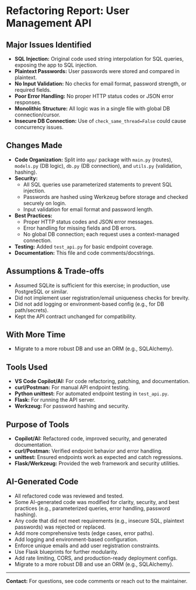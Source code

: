 # Refactoring Report: User Management API

## Major Issues Identified
- **SQL Injection:** Original code used string interpolation for SQL queries, exposing the app to SQL injection.
- **Plaintext Passwords:** User passwords were stored and compared in plaintext.
- **No Input Validation:** No checks for email format, password strength, or required fields.
- **Poor Error Handling:** No proper HTTP status codes or JSON error responses.
- **Monolithic Structure:** All logic was in a single file with global DB connection/cursor.
- **Insecure DB Connection:** Use of `check_same_thread=False` could cause concurrency issues.

## Changes Made
- **Code Organization:** Split into `app/` package with `main.py` (routes), `models.py` (DB logic), `db.py` (DB connection), and `utils.py` (validation, hashing).
- **Security:**
  - All SQL queries use parameterized statements to prevent SQL injection.
  - Passwords are hashed using Werkzeug before storage and checked securely on login.
  - Input validation for email format and password length.
- **Best Practices:**
  - Proper HTTP status codes and JSON error messages.
  - Error handling for missing fields and DB errors.
  - No global DB connection; each request uses a context-managed connection.
- **Testing:** Added `test_api.py` for basic endpoint coverage.
- **Documentation:** This file and code comments/docstrings.

## Assumptions & Trade-offs
- Assumed SQLite is sufficient for this exercise; in production, use PostgreSQL or similar.
- Did not implement user registration/email uniqueness checks for brevity.
- Did not add logging or environment-based config (e.g., for DB path/secrets).
- Kept the API contract unchanged for compatibility.

## With More Time
- Migrate to a more robust DB and use an ORM (e.g., SQLAlchemy).

## Tools Used
- **VS Code Copilot/AI:** For code refactoring, patching, and documentation.
- **curl/Postman:** For manual API endpoint testing.
- **Python unittest:** For automated endpoint testing in `test_api.py`.
- **Flask:** For running the API server.
- **Werkzeug:** For password hashing and security.

## Purpose of Tools
- **Copilot/AI:** Refactored code, improved security, and generated documentation.
- **curl/Postman:** Verified endpoint behavior and error handling.
- **unittest:** Ensured endpoints work as expected and catch regressions.
- **Flask/Werkzeug:** Provided the web framework and security utilities.

## AI-Generated Code
- All refactored code was reviewed and tested.
- Some AI-generated code was modified for clarity, security, and best practices (e.g., parameterized queries, error handling, password hashing).
- Any code that did not meet requirements (e.g., insecure SQL, plaintext passwords) was rejected or replaced.
- Add more comprehensive tests (edge cases, error paths).
- Add logging and environment-based configuration.
- Enforce unique emails and add user registration constraints.
- Use Flask blueprints for further modularity.
- Add rate limiting, CORS, and production-ready deployment configs.
- Migrate to a more robust DB and use an ORM (e.g., SQLAlchemy).

---
**Contact:** For questions, see code comments or reach out to the maintainer.
